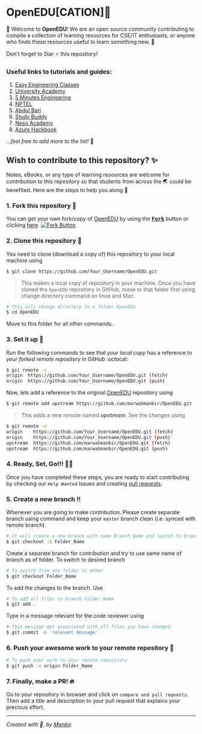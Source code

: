 # OpenEDU[CATION]:rocket:
:wave: Welcome to **OpenEDU**! We are an open source community contributing to compile a collection of learning resources for CSE/IT enthusiasts, or anyone who finds these resources useful to learn something new. :sparkling_heart:

Don't forget to Star :star: this repository!

### Useful links to tutorials and guides:
1. [Easy Engineering Classes](https://www.youtube.com/channel/UC4EX8zLiBUalk704IX_zu1Q)
2. [University Academy](https://www.youtube.com/channel/UCFWCFYvqnAMT-jcCqTp_SlA)
3. [5 Minutes Engineering](https://www.youtube.com/channel/UCyHta2dyCTkf29AB67AYn7A)
4. [NPTEL](https://www.youtube.com/channel/UC640y4UvDAlya_WOj5U4pfA)
5. [Abdul Bari](https://www.youtube.com/channel/UCZCFT11CWBi3MHNlGf019nw)
6. [Study Buddy](https://www.youtube.com/user/zacklovemartin)
7. [Neso Academy](https://www.youtube.com/user/nesoacademy)
8. [Azure Hackbook](https://arkodyuti.github.io/hackathon-hackbook/)

...*feel free to add more to the list!* :100:

## Wish to contribute to this repository? :sparkles:
Notes, eBooks, or any type of learning resources are welcome for contribution to this repository so that students from across the :earth_asia: could be benefited. Here are the steps to help you along :scroll:

### 1. Fork this repository :fork_and_knife:
You can get your own fork/copy of [OpenEDU](https://github.com/marwahmanbir/OpenEDU) by using the <a href="https://github.com/marwahmanbir/OpenEDU/new/master?readme=1#fork-destination-box"><kbd><b>Fork</b></kbd></a> button or clicking [here](https://github.com/marwahmanbir/OpenEDU/new/master?readme=1#fork-destination-box).
 [![Fork Button](https://help.github.com/assets/images/help/repository/fork_button.jpg)](https://github.com/CoderJolly/IPU-Engineering-Notes)
 
 
### 2. Clone this repository :busts_in_silhouette:
You need to clone (download a copy of) this repository to your local machine using
```sh
$ git clone https://github.com/Your_Username/OpenEDU.git
```
> This makes a local copy of repository in your machine.
Once you have cloned the `OpenEDU` repository in GitHub, move to that folder first using change directory command on linux and Mac.
```sh
# This will change directory to a folder OpenEDU
$ cd OpenEDU
```
Move to this folder for all other commands.

### 3. Set it up :wrench:
Run the following commands to see that *your local copy* has a reference to *your forked remote repository* in GitHub :octocat:
```sh
$ git remote -v
origin  https://github.com/Your_Username/OpenEDU.git (fetch)
origin  https://github.com/Your_Username/OpenEDU.git (push)
```
Now, lets add a reference to the original [OpenEDU](https://github.com/marwahmanbir/OpenEDU) repository using
```sh
$ git remote add upstream https://github.com/marwahmanbir/OpenEDU.git
```
> This adds a new remote named ***upstream***.
See the changes using
```sh
$ git remote -v
origin    https://github.com/Your_Username/OpenEDU.git (fetch)
origin    https://github.com/Your_Username/OpenEDU.git (push)
upstream  https://github.com/marwahmanbir/OpenEDU.git (fetch)
upstream  https://github.com/marwahmanbir/OpenEDU.git (push)
```

### 4. Ready, Set, Go!!! :turtle::rabbit2:
Once you have completed these steps, you are ready to start contributing by checking our `Help Wanted` Issues and creating [pull requests](https://github.com/marwahmanbir/OpenEDU.git/pulls).

### 5. Create a new branch :bangbang:
Whenever you are going to make contribution. Please create separate branch using command and keep your `master` branch clean (i.e. synced with remote branch).
```sh
# It will create a new branch with name Branch_Name and switch to branch Folder_Name
$ git checkout -b Folder_Name
```
Create a separate branch for contribution and try to use same name of branch as of folder.
To switch to desired branch
```sh
# To switch from one folder to other
$ git checkout Folder_Name
```
To add the changes to the branch. Use
```sh
# To add all files to branch Folder_Name
$ git add .
```
Type in a message relevant for the code reviewer using
```sh
# This message get associated with all files you have changed
$ git commit -m 'relevant message'
```
### 6. Push your awesome work to your remote repository :rocket:
```sh
# To push your work to your remote repository
$ git push -u origin Folder_Name
```
### 7. Finally, make a PR! :fire:
Go to your repository in browser and click on `compare and pull requests`.
Then add a title and description to your pull request that explains your precious effort.

---
*Created with :sparkling_heart:, by [Manbir](https://twitter.com/manbirmarwah).*
